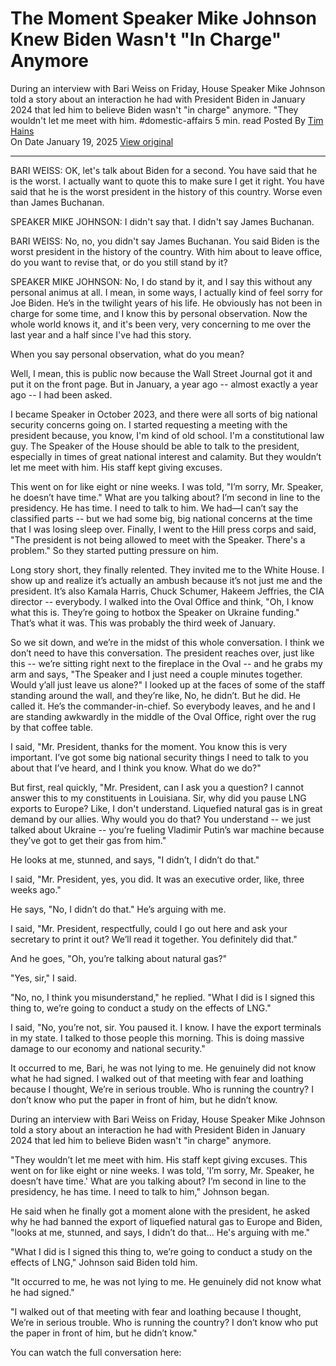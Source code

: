 # The Moment Speaker Mike Johnson Knew Biden Wasn't "In Charge" Anymore

During an interview with Bari Weiss on Friday, House Speaker Mike Johnson told a story about an interaction he had with President Biden in January 2024 that led him to believe Biden wasn't "in charge" anymore. "They wouldn't let me meet with him.
#domestic-affairs 
5 min. read
Posted By [Tim Hains](https://www.realclearpolitics.com/authors/tim_hains)  
On Date January 19, 2025
[View original](https://www.realclearpolitics.com/video/2025/01/19/when_mike_johnson_knew_joe_biden_wasnt_in_charge_anymore.html)

---

BARI WEISS: OK, let's talk about Biden for a second. You have said that he is the worst. I actually want to quote this to make sure I get it right. You have said that he is the worst president in the history of this country. Worse even than James Buchanan.

SPEAKER MIKE JOHNSON: I didn't say that. I didn't say James Buchanan.

BARI WEISS: No, no, you didn't say James Buchanan. You said Biden is the worst president in the history of the country. With him about to leave office, do you want to revise that, or do you still stand by it?

SPEAKER MIKE JOHNSON: No, I do stand by it, and I say this without any personal animus at all. I mean, in some ways, I actually kind of feel sorry for Joe Biden. He’s in the twilight years of his life. He obviously has not been in charge for some time, and I know this by personal observation. Now the whole world knows it, and it's been very, very concerning to me over the last year and a half since I've had this story.

When you say personal observation, what do you mean?

Well, I mean, this is public now because the Wall Street Journal got it and put it on the front page. But in January, a year ago -- almost exactly a year ago -- I had been asked.

I became Speaker in October 2023, and there were all sorts of big national security concerns going on. I started requesting a meeting with the president because, you know, I'm kind of old school. I'm a constitutional law guy. The Speaker of the House should be able to talk to the president, especially in times of great national interest and calamity. But they wouldn’t let me meet with him. His staff kept giving excuses.

This went on for like eight or nine weeks. I was told, "I’m sorry, Mr. Speaker, he doesn’t have time." What are you talking about? I’m second in line to the presidency. He has time. I need to talk to him. We had—I can’t say the classified parts -- but we had some big, big national concerns at the time that I was losing sleep over. Finally, I went to the Hill press corps and said, "The president is not being allowed to meet with the Speaker. There's a problem." So they started putting pressure on him.

Long story short, they finally relented. They invited me to the White House. I show up and realize it’s actually an ambush because it’s not just me and the president. It’s also Kamala Harris, Chuck Schumer, Hakeem Jeffries, the CIA director -- everybody. I walked into the Oval Office and think, "Oh, I know what this is. They’re going to hotbox the Speaker on Ukraine funding." That’s what it was. This was probably the third week of January.

So we sit down, and we’re in the midst of this whole conversation. I think we don’t need to have this conversation. The president reaches over, just like this -- we’re sitting right next to the fireplace in the Oval -- and he grabs my arm and says, "The Speaker and I just need a couple minutes together. Would y’all just leave us alone?" I looked up at the faces of some of the staff standing around the wall, and they’re like, No, he didn’t. But he did. He called it. He’s the commander-in-chief. So everybody leaves, and he and I are standing awkwardly in the middle of the Oval Office, right over the rug by that coffee table.

I said, "Mr. President, thanks for the moment. You know this is very important. I’ve got some big national security things I need to talk to you about that I’ve heard, and I think you know. What do we do?"

But first, real quickly, "Mr. President, can I ask you a question? I cannot answer this to my constituents in Louisiana. Sir, why did you pause LNG exports to Europe? Like, I don't understand. Liquefied natural gas is in great demand by our allies. Why would you do that? You understand -- we just talked about Ukraine -- you’re fueling Vladimir Putin’s war machine because they’ve got to get their gas from him."

He looks at me, stunned, and says, "I didn’t, I didn’t do that."

I said, "Mr. President, yes, you did. It was an executive order, like, three weeks ago."

He says, "No, I didn’t do that." He’s arguing with me.

I said, "Mr. President, respectfully, could I go out here and ask your secretary to print it out? We’ll read it together. You definitely did that."

And he goes, "Oh, you’re talking about natural gas?"

"Yes, sir," I said.

"No, no, I think you misunderstand," he replied. "What I did is I signed this thing to, we’re going to conduct a study on the effects of LNG."

I said, "No, you’re not, sir. You paused it. I know. I have the export terminals in my state. I talked to those people this morning. This is doing massive damage to our economy and national security."

It occurred to me, Bari, he was not lying to me. He genuinely did not know what he had signed. I walked out of that meeting with fear and loathing because I thought, We’re in serious trouble. Who is running the country? I don’t know who put the paper in front of him, but he didn’t know.

During an interview with Bari Weiss on Friday, House Speaker Mike Johnson told a story about an interaction he had with President Biden in January 2024 that led him to believe Biden wasn't "in charge" anymore.  
  
"They wouldn’t let me meet with him. His staff kept giving excuses. This went on for like eight or nine weeks. I was told, 'I’m sorry, Mr. Speaker, he doesn’t have time.' What are you talking about? I’m second in line to the presidency, he has time. I need to talk to him," Johnson began.  
  
He said when he finally got a moment alone with the president, he asked why he had banned the export of liquefied natural gas to Europe and Biden, "looks at me, stunned, and says, I didn’t do that... He's arguing with me."  
  
  
"What I did is I signed this thing to, we’re going to conduct a study on the effects of LNG," Johnson said Biden told him.  
  
"It occurred to me, he was not lying to me. He genuinely did not know what he had signed."  
  
"I walked out of that meeting with fear and loathing because I thought, We’re in serious trouble. Who is running the country? I don’t know who put the paper in front of him, but he didn’t know."

You can watch the full conversation here:
